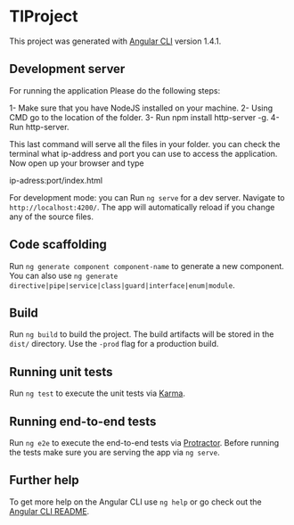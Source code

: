 # TlProject

This project was generated with [Angular CLI](https://github.com/angular/angular-cli) version 1.4.1.

## Development server

For running the application
Please do the following steps:

1- Make sure that you have NodeJS installed on your machine.
2- Using CMD go to the location of the folder.
3- Run  npm install http-server -g.
4- Run http-server.

This last command will serve all the files in your folder. you can check the terminal what ip-address and port you can use to access the application. Now open up your browser and type

ip-adress:port/index.html

For development mode:
you can Run `ng serve` for a dev server. Navigate to `http://localhost:4200/`. The app will automatically reload if you change any of the source files.

## Code scaffolding

Run `ng generate component component-name` to generate a new component. You can also use `ng generate directive|pipe|service|class|guard|interface|enum|module`.

## Build

Run `ng build` to build the project. The build artifacts will be stored in the `dist/` directory. Use the `-prod` flag for a production build.

## Running unit tests

Run `ng test` to execute the unit tests via [Karma](https://karma-runner.github.io).

## Running end-to-end tests

Run `ng e2e` to execute the end-to-end tests via [Protractor](http://www.protractortest.org/).
Before running the tests make sure you are serving the app via `ng serve`.

## Further help

To get more help on the Angular CLI use `ng help` or go check out the [Angular CLI README](https://github.com/angular/angular-cli/blob/master/README.md).

